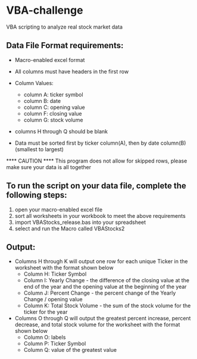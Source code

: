# VBA-challenge
VBA scripting to analyze real stock market data

## Data File Format requirements:
*	Macro-enabled excel format
*	All columns must have headers in the first row
*	Column Values:
	*	column A: ticker symbol 
	*	column B: date 
	*	column C: opening value
	*	column F: closing value
	*	column G: stock volume

*	columns H through Q should be blank

* 	Data must be sorted first by ticker column(A), then by date column(B) (smallest to largest)

**** CAUTION **** This program does not allow for skipped rows, please make sure your data is all together

## To run the script on your data file, complete the following steps:
1. open your macro-enabled excel file
1. sort all worksheets in your workbook to meet the above requirements
1. import VBAStocks_release.bas into your spreadsheet
1. select and run the Macro called VBAStocks2

## Output:
*	Columns H through K will output one row for each unique Ticker in the worksheet with the format shown below
	*	Column H: Ticker Symbol
	*	Column I: Yearly Change - the difference of the closing value at the end of the year and the opening value at the beginning of the year
	*	Column J: Percent Change - the percent change of the Yearly Change / opening value
	*	Column K: Total Stock Volume - the sum of the stock volume for the ticker for the year
*	Columns O through Q will output the greatest percent increase, percent decrease, and total stock volume for the worksheet with the format shown below
	*	Column O: labels
	*	Column P: Ticker Symbol
	*	Column Q: value of the greatest value